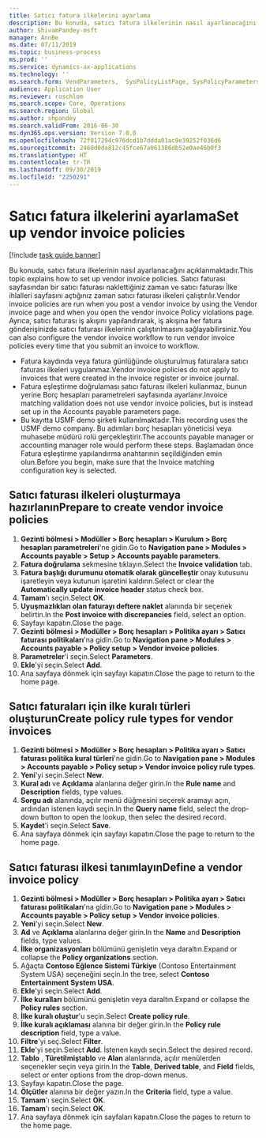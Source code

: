 ```yaml
---
title: Satıcı fatura ilkelerini ayarlama
description: Bu konuda, satıcı fatura ilkelerinin nasıl ayarlanacağını açıklanmaktadır.
author: ShivamPandey-msft
manager: AnnBe
ms.date: 07/11/2019
ms.topic: business-process
ms.prod: ''
ms.service: dynamics-ax-applications
ms.technology: ''
ms.search.form: VendParameters,  SysPolicyListPage, SysPolicyParameters, SysPolicySourceDocumentRuleType, SysPolicy, SysPolicySourceDocumentRule, SysQueryForm, SysQueryTableLookUp, SysQueryPrefixLookUp, SysQueryFieldLookUp
audience: Application User
ms.reviewer: roschlom
ms.search.scope: Core, Operations
ms.search.region: Global
ms.author: shpandey
ms.search.validFrom: 2016-06-30
ms.dyn365.ops.version: Version 7.0.0
ms.openlocfilehash: 72f017294c976dcd1b7ddda01ac9e39252f036d6
ms.sourcegitcommit: 2460d0da812c45fce67a061386db52e0ae46b0f3
ms.translationtype: HT
ms.contentlocale: tr-TR
ms.lasthandoff: 09/30/2019
ms.locfileid: "2250291"
---
```

# <a name="set-up-vendor-invoice-policies"></a><span data-ttu-id="dc360-103">Satıcı fatura ilkelerini ayarlama</span><span class="sxs-lookup"><span data-stu-id="dc360-103">Set up vendor invoice policies</span></span>

[!include [task guide banner](../../includes/task-guide-banner.md)]

<span data-ttu-id="dc360-104">Bu konuda, satıcı fatura ilkelerinin nasıl ayarlanacağını açıklanmaktadır.</span><span class="sxs-lookup"><span data-stu-id="dc360-104">This topic explains how to set up vendor invoice policies.</span></span> <span data-ttu-id="dc360-105">Satıcı faturası sayfasından bir satıcı faturası naklettiğiniz zaman ve satıcı faturası İlke ihlalleri sayfasını açtığınız zaman satıcı faturası ilkeleri çalıştırılır.</span><span class="sxs-lookup"><span data-stu-id="dc360-105">Vendor invoice policies are run when you post a vendor invoice by using the Vendor invoice page and when you open the vendor invoice Policy violations page.</span></span> <span data-ttu-id="dc360-106">Ayrıca, satıcı faturası iş akışını yapılandırarak, iş akışına her fatura gönderişinizde satıcı faturası ilkelerinin çalıştırılmasını sağlayabilirsiniz.</span><span class="sxs-lookup"><span data-stu-id="dc360-106">You can also configure the vendor invoice workflow to run vendor invoice policies every time that you submit an invoice to workflow.</span></span> 

- <span data-ttu-id="dc360-107">Fatura kaydında veya fatura günlüğünde oluşturulmuş faturalara satıcı faturası ilkeleri uygulanmaz.</span><span class="sxs-lookup"><span data-stu-id="dc360-107">Vendor invoice policies do not apply to invoices that were created in the invoice register or invoice journal.</span></span>  
- <span data-ttu-id="dc360-108">Fatura eşleştirme doğrulaması satıcı faturası ilkeleri kullanmaz, bunun yerine Borç hesapları parametreleri sayfasında ayarlanır.</span><span class="sxs-lookup"><span data-stu-id="dc360-108">Invoice matching validation does not use vendor invoice policies, but is instead set up in the Accounts payable parameters page.</span></span>  
- <span data-ttu-id="dc360-109">Bu kayıtta USMF demo şirketi kullanılmaktadır.</span><span class="sxs-lookup"><span data-stu-id="dc360-109">This recording uses the USMF demo company.</span></span> <span data-ttu-id="dc360-110">Bu adımları borç hesapları yöneticisi veya muhasebe müdürü rolü gerçekleştirir.</span><span class="sxs-lookup"><span data-stu-id="dc360-110">The accounts payable manager or accounting manager role would perform these steps.</span></span> <span data-ttu-id="dc360-111">Başlamadan önce Fatura eşleştirme yapılandırma anahtarının seçildiğinden emin olun.</span><span class="sxs-lookup"><span data-stu-id="dc360-111">Before you begin, make sure that the Invoice matching configuration key is selected.</span></span>


## <a name="prepare-to-create-vendor-invoice-policies"></a><span data-ttu-id="dc360-112">Satıcı faturası ilkeleri oluşturmaya hazırlanın</span><span class="sxs-lookup"><span data-stu-id="dc360-112">Prepare to create vendor invoice policies</span></span>
1. <span data-ttu-id="dc360-113">**Gezinti bölmesi > Modüller > Borç hesapları > Kurulum > Borç hesapları parametreleri**'ne gidin.</span><span class="sxs-lookup"><span data-stu-id="dc360-113">Go to **Navigation pane > Modules > Accounts payable > Setup > Accounts payable parameters**.</span></span>
2. <span data-ttu-id="dc360-114">**Fatura doğrulama** sekmesine tıklayın.</span><span class="sxs-lookup"><span data-stu-id="dc360-114">Select the **Invoice validation** tab.</span></span>
3. <span data-ttu-id="dc360-115">**Fatura başlığı durumunu otomatik olarak güncelleştir** onay kutusunu işaretleyin veya kutunun işaretini kaldırın.</span><span class="sxs-lookup"><span data-stu-id="dc360-115">Select or clear the **Automatically update invoice header** status check box.</span></span>
4. <span data-ttu-id="dc360-116">**Tamam**'ı seçin.</span><span class="sxs-lookup"><span data-stu-id="dc360-116">Select **OK**.</span></span>
5. <span data-ttu-id="dc360-117">**Uyuşmazlıkları olan faturayı deftere naklet** alanında bir seçenek belirtin.</span><span class="sxs-lookup"><span data-stu-id="dc360-117">In the **Post invoice with discrepancies** field, select an option.</span></span>
6. <span data-ttu-id="dc360-118">Sayfayı kapatın.</span><span class="sxs-lookup"><span data-stu-id="dc360-118">Close the page.</span></span>
7. <span data-ttu-id="dc360-119">**Gezinti bölmesi > Modüller > Borç hesapları > Politika ayarı > Satıcı faturası politikaları**'na gidin.</span><span class="sxs-lookup"><span data-stu-id="dc360-119">Go to **Navigation pane > Modules > Accounts payable > Policy setup > Vendor invoice policies**.</span></span>
8. <span data-ttu-id="dc360-120">**Parametreler**'i seçin.</span><span class="sxs-lookup"><span data-stu-id="dc360-120">Select **Parameters**.</span></span>
9. <span data-ttu-id="dc360-121">**Ekle**'yi seçin.</span><span class="sxs-lookup"><span data-stu-id="dc360-121">Select **Add**.</span></span>
10. <span data-ttu-id="dc360-122">Ana sayfaya dönmek için sayfayı kapatın.</span><span class="sxs-lookup"><span data-stu-id="dc360-122">Close the page to return to the home page.</span></span>

## <a name="create-policy-rule-types-for-vendor-invoices"></a><span data-ttu-id="dc360-123">Satıcı faturaları için ilke kuralı türleri oluşturun</span><span class="sxs-lookup"><span data-stu-id="dc360-123">Create policy rule types for vendor invoices</span></span>
1. <span data-ttu-id="dc360-124">**Gezinti bölmesi > Modüller > Borç hesapları > Politika ayarı > Satıcı faturası politika kural türleri**'ne gidin.</span><span class="sxs-lookup"><span data-stu-id="dc360-124">Go to **Navigation pane > Modules > Accounts payable > Policy setup > Vendor invoice policy rule types**.</span></span>
2. <span data-ttu-id="dc360-125">**Yeni**'yi seçin.</span><span class="sxs-lookup"><span data-stu-id="dc360-125">Select **New**.</span></span>
3. <span data-ttu-id="dc360-126">**Kural adı** ve **Açıklama** alanlarına değer girin.</span><span class="sxs-lookup"><span data-stu-id="dc360-126">In the **Rule name** and **Description** fields, type values.</span></span>
4. <span data-ttu-id="dc360-127">**Sorgu adı** alanında, açılır menü düğmesini seçerek aramayı açın, ardından istenen kaydı seçin.</span><span class="sxs-lookup"><span data-stu-id="dc360-127">In the **Query name** field, select the drop-down button to open the lookup, then selec the desired record.</span></span>
5. <span data-ttu-id="dc360-128">**Kaydet**'i seçin.</span><span class="sxs-lookup"><span data-stu-id="dc360-128">Select **Save**.</span></span>
6. <span data-ttu-id="dc360-129">Ana sayfaya dönmek için sayfayı kapatın.</span><span class="sxs-lookup"><span data-stu-id="dc360-129">Close the page to return to the home page.</span></span>

## <a name="define-a-vendor-invoice-policy"></a><span data-ttu-id="dc360-130">Satıcı faturası ilkesi tanımlayın</span><span class="sxs-lookup"><span data-stu-id="dc360-130">Define a vendor invoice policy</span></span>
1. <span data-ttu-id="dc360-131">**Gezinti bölmesi > Modüller > Borç hesapları > Politika ayarı > Satıcı faturası politikaları**'na gidin.</span><span class="sxs-lookup"><span data-stu-id="dc360-131">Go to **Navigation pane > Modules > Accounts payable > Policy setup > Vendor invoice policies**.</span></span>
2. <span data-ttu-id="dc360-132">**Yeni**'yi seçin.</span><span class="sxs-lookup"><span data-stu-id="dc360-132">Select **New**.</span></span>
3. <span data-ttu-id="dc360-133">**Ad** ve **Açıklama** alanlarına değer girin.</span><span class="sxs-lookup"><span data-stu-id="dc360-133">In the **Name** and **Description** fields, type values.</span></span>
4. <span data-ttu-id="dc360-134">**İlke organizasyonları** bölümünü genişletin veya daraltın.</span><span class="sxs-lookup"><span data-stu-id="dc360-134">Expand or collapse the **Policy organizations** section.</span></span>
5. <span data-ttu-id="dc360-135">Ağaçta **Contoso Eğlence Sistemi Türkiye** (Contoso Entertainment System USA) seçeneğini seçin.</span><span class="sxs-lookup"><span data-stu-id="dc360-135">In the tree, select **Contoso Entertainment System USA**.</span></span>
6. <span data-ttu-id="dc360-136">**Ekle**'yi seçin.</span><span class="sxs-lookup"><span data-stu-id="dc360-136">Select **Add**.</span></span>
7. <span data-ttu-id="dc360-137">**İlke kuralları** bölümünü genişletin veya daraltın.</span><span class="sxs-lookup"><span data-stu-id="dc360-137">Expand or collapse the **Policy rules** section.</span></span>
8. <span data-ttu-id="dc360-138">**İlke kuralı oluştur**'u seçin.</span><span class="sxs-lookup"><span data-stu-id="dc360-138">Select **Create policy rule**.</span></span>
9. <span data-ttu-id="dc360-139">**İlke kuralı açıklaması** alanına bir değer girin.</span><span class="sxs-lookup"><span data-stu-id="dc360-139">In the **Policy rule description** field, type a value.</span></span>
10. <span data-ttu-id="dc360-140">**Filtre**'yi seç.</span><span class="sxs-lookup"><span data-stu-id="dc360-140">Select **Filter**.</span></span>
11. <span data-ttu-id="dc360-141">**Ekle**'yi seçin.</span><span class="sxs-lookup"><span data-stu-id="dc360-141">Select **Add**.</span></span> <span data-ttu-id="dc360-142">İstenen kaydı seçin.</span><span class="sxs-lookup"><span data-stu-id="dc360-142">Select the desired record.</span></span>
12. <span data-ttu-id="dc360-143">**Tablo** , **Türetilmiştablo** ve **Alan** alanlarında, açılır menülerden seçenekler seçin veya girin.</span><span class="sxs-lookup"><span data-stu-id="dc360-143">In the **Table**, **Derived table**, and **Field** fields, select or enter options from the drop-down menus.</span></span>
13. <span data-ttu-id="dc360-144">Sayfayı kapatın.</span><span class="sxs-lookup"><span data-stu-id="dc360-144">Close the page.</span></span>
14. <span data-ttu-id="dc360-145">**Ölçütler** alanına bir değer yazın.</span><span class="sxs-lookup"><span data-stu-id="dc360-145">In the **Criteria** field, type a value.</span></span>
15. <span data-ttu-id="dc360-146">**Tamam**'ı seçin.</span><span class="sxs-lookup"><span data-stu-id="dc360-146">Select **OK**.</span></span>
16. <span data-ttu-id="dc360-147">**Tamam**'ı seçin.</span><span class="sxs-lookup"><span data-stu-id="dc360-147">Select **OK**.</span></span>
17. <span data-ttu-id="dc360-148">Ana sayfaya dönmek için sayfaları kapatın.</span><span class="sxs-lookup"><span data-stu-id="dc360-148">Close the pages to return to the home page.</span></span>


